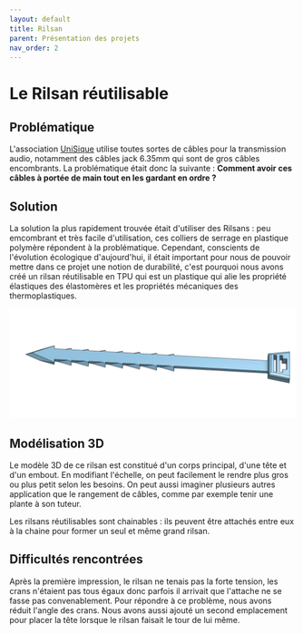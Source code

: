 ```yaml
---
layout: default
title: Rilsan
parent: Présentation des projets
nav_order: 2
---
```


# Le Rilsan réutilisable

## Problématique

L'association [UniSique](https://www.instagram.com/unisique_asso/) utilise toutes sortes de câbles pour la transmission audio, notamment des câbles jack 6.35mm qui sont de gros câbles encombrants. La problématique était donc la suivante : **Comment avoir ces câbles à portée de main tout en les gardant en ordre ?**

## Solution

La solution la plus rapidement trouvée était d'utiliser des Rilsans : peu emcombrant et très facile d'utilisation, ces colliers de serrage en plastique polymère répondent à la problématique. Cependant, conscients de l'évolution écologique d'aujourd'hui, il était important pour nous de pouvoir mettre dans ce projet une notion de durabilité, c'est pourquoi nous avons créé un rilsan réutilisable en TPU qui est un plastique qui alie les propriété élastiques des élastomères et les propriétés mécaniques des thermoplastiques.

![](./docs/assets/Alex/rilsan.png "Rilsan")

## Modélisation 3D

Le modèle 3D de ce rilsan est constitué d'un corps principal, d'une tête et d'un embout. En modifiant l'échelle, on peut facilement le rendre plus gros ou plus petit selon les besoins. On peut aussi imaginer plusieurs autres application que le rangement de câbles, comme par exemple tenir une plante à son tuteur.

Les rilsans réutilisables sont chainables : ils peuvent être attachés entre eux à la chaine pour former un seul et même grand rilsan.

## Difficultés rencontrées

Après la première impression, le rilsan ne tenais pas la forte tension, les crans n'étaient pas tous égaux donc parfois il arrivait que l'attache ne se fasse pas convenablement. Pour répondre à ce problème, nous avons réduit l'angle des crans. Nous avons aussi ajouté un second emplacement pour placer la tête lorsque le rilsan faisait le tour de lui même.